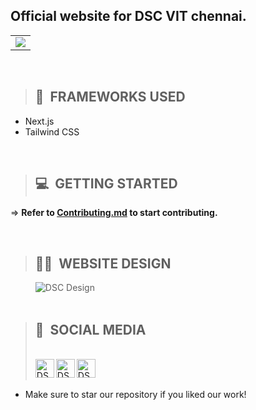 <h2>Official website for DSC VIT chennai.</h2>
<table class="table table-sm" >
    <tr>
        <td>
            <a href="https://dscvitchennai-nine.vercel.app/">
            <img src='https://github.com/dscvitc/dscvitchennai/blob/main/Assets/Icons/DSC%20Vellore%20Institute%20of%20Technology%2C%20Chennai%20Light%20Horizontal-Logo.png'>
            </a>
        </td>
</table>

<br>

> ## 📂&nbsp; FRAMEWORKS USED

- Next.js
- Tailwind CSS

<br/>

> ## 💻&nbsp; GETTING STARTED

=> **Refer to <a href="https://github.com/dscvitc/dscvitchennai/blob/main/Contributing.md">Contributing.md</a> to start contributing.**

<br />

> ## 👩‍💻&nbsp; WEBSITE DESIGN
>
> <img align="left" src="https://github.com/dscvitc/dscvitchennai/blob/main/Assets/GDSC%20Website%20Mockup.png" alt="DSC Design" />
<br></br>
> ## 👋&nbsp; SOCIAL MEDIA
>
> <br/>
> <a href="https://www.linkedin.com/company/dsc-vit-chennai"><img align="left" src="https://github.com/dscvitc/dscvitchennai/blob/main/Assets/Icons/linkedin.png" alt="DSC Linkedin" width="30px"/></a>
> <a href="https://www.instagram.com/gdscvitchennai/"><img align="left" src="https://github.com/dscvitc/dscvitchennai/blob/main/Assets/Icons/instagram.png" alt="DSC Instagram" width="30px"/></a>
> <a href="https://discord.gg/FE7XE9ttmU"><img align="left" src="https://github.com/dscvitc/dscvitchennai/blob/main/Assets/Icons/discord.png" alt="DSC Discord" width="30px"/></a><br><br/>
- Make sure to star our repository if you liked our work!
